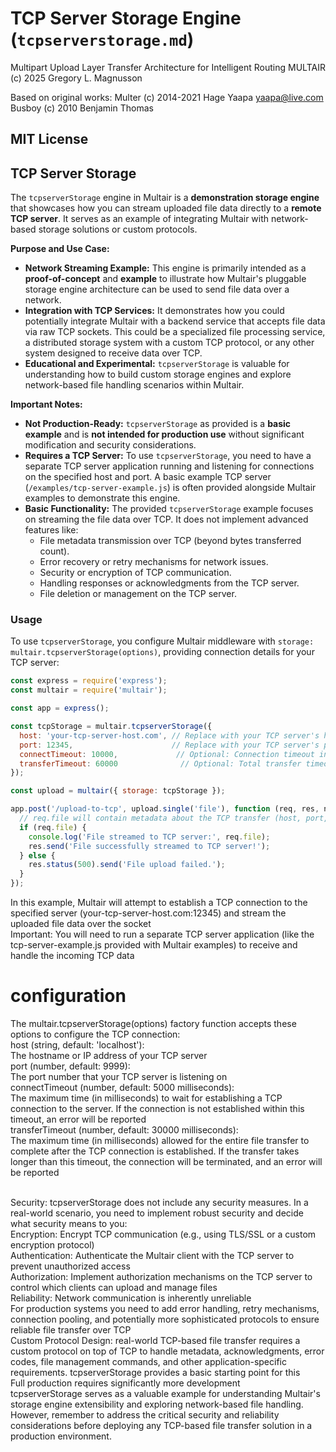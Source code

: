 # TCP Server Storage Engine (`tcpserverstorage.md`)

Multipart Upload Layer Transfer Architecture for Intelligent Routing
MULTAIR (c) 2025 Gregory L. Magnusson

Based on original works:
Multer (c) 2014-2021 Hage Yaapa <yaapa@live.com>
Busboy (c) 2010 Benjamin Thomas

MIT License
---

## TCP Server Storage

The `tcpserverStorage` engine in Multair is a **demonstration storage engine** that showcases how you can stream uploaded file data directly to a **remote TCP server**.  It serves as an example of integrating Multair with network-based storage solutions or custom protocols.

**Purpose and Use Case:**

*   **Network Streaming Example:** This engine is primarily intended as a **proof-of-concept** and **example** to illustrate how Multair's pluggable storage engine architecture can be used to send file data over a network.
*   **Integration with TCP Services:**  It demonstrates how you could potentially integrate Multair with a backend service that accepts file data via raw TCP sockets. This could be a specialized file processing service, a distributed storage system with a custom TCP protocol, or any other system designed to receive data over TCP.
*   **Educational and Experimental:** `tcpserverStorage` is valuable for understanding how to build custom storage engines and explore network-based file handling scenarios within Multair.

**Important Notes:**

*   **Not Production-Ready:**  `tcpserverStorage` as provided is a **basic example** and is **not intended for production use** without significant modification and security considerations.
*   **Requires a TCP Server:**  To use `tcpserverStorage`, you need to have a separate TCP server application running and listening for connections on the specified host and port. A basic example TCP server (`/examples/tcp-server-example.js`) is often provided alongside Multair examples to demonstrate this engine.
*   **Basic Functionality:**  The provided `tcpserverStorage` example focuses on streaming the file data over TCP. It does not implement advanced features like:
    *   File metadata transmission over TCP (beyond bytes transferred count).
    *   Error recovery or retry mechanisms for network issues.
    *   Security or encryption of TCP communication.
    *   Handling responses or acknowledgments from the TCP server.
    *   File deletion or management on the TCP server.

### Usage

To use `tcpserverStorage`, you configure Multair middleware with `storage: multair.tcpserverStorage(options)`, providing connection details for your TCP server:

```javascript
const express = require('express');
const multair = require('multair');

const app = express();

const tcpStorage = multair.tcpserverStorage({
  host: 'your-tcp-server-host.com', // Replace with your TCP server's hostname or IP
  port: 12345,                      // Replace with your TCP server's port
  connectTimeout: 10000,             // Optional: Connection timeout in milliseconds
  transferTimeout: 60000              // Optional: Total transfer timeout in milliseconds
});

const upload = multair({ storage: tcpStorage });

app.post('/upload-to-tcp', upload.single('file'), function (req, res, next) {
  // req.file will contain metadata about the TCP transfer (host, port, bytesTransferred, message)
  if (req.file) {
    console.log('File streamed to TCP server:', req.file);
    res.send('File successfully streamed to TCP server!');
  } else {
    res.status(500).send('File upload failed.');
  }
});
```

In this example, Multair will attempt to establish a TCP connection to the specified server (your-tcp-server-host.com:12345) and stream the uploaded file data over the socket<br />
Important: You will need to run a separate TCP server application (like the tcp-server-example.js provided with Multair examples) to receive and handle the incoming TCP data<br />
# configuration
The multair.tcpserverStorage(options) factory function accepts these options to configure the TCP connection:<br />
host (string, default: 'localhost'):<br />
The hostname or IP address of your TCP server<br />
port (number, default: 9999):<br />
The port number that your TCP server is listening on<br />
connectTimeout (number, default: 5000 milliseconds):<br />
The maximum time (in milliseconds) to wait for establishing a TCP connection to the server. If the connection is not established within this timeout, an error will be reported<br />
transferTimeout (number, default: 30000 milliseconds):<br />
The maximum time (in milliseconds) allowed for the entire file transfer to complete after the TCP connection is established. If the transfer takes longer than this timeout, the connection will be terminated, and an error will be reported<br /><br />

Security: tcpserverStorage does not include any security measures. In a real-world scenario, you need to implement robust security and decide what security means to you:<br />
Encryption: Encrypt TCP communication (e.g., using TLS/SSL or a custom encryption protocol)<br />
Authentication: Authenticate the Multair client with the TCP server to prevent unauthorized access<br />
Authorization: Implement authorization mechanisms on the TCP server to control which clients can upload and manage files<br />
Reliability: Network communication is inherently unreliable<br />
For production systems you need to add error handling, retry mechanisms, connection pooling, and potentially more sophisticated protocols to ensure reliable file transfer over TCP<br />
Custom Protocol Design: real-world TCP-based file transfer requires a custom protocol on top of TCP to handle metadata, acknowledgments, error codes, file management commands, and other application-specific requirements. tcpserverStorage provides a basic starting point for this<br />
Full production requires significantly more development<br />
tcpserverStorage serves as a valuable example for understanding Multair's storage engine extensibility and exploring network-based file handling. However, remember to address the critical security and reliability considerations before deploying any TCP-based file transfer solution in a production environment.
